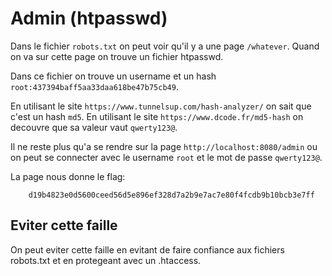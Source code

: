 # Admin (htpasswd)

Dans le fichier `robots.txt` on peut voir qu'il y a une page `/whatever`.
Quand on va sur cette page on trouve un fichier htpasswd.

Dans ce fichier on trouve un username et un hash `root:437394baff5aa33daa618be47b75cb49`.

En utilisant le site `https://www.tunnelsup.com/hash-analyzer/` on sait que c'est un hash `md5`.
En utilisant le site `https://www.dcode.fr/md5-hash` on decouvre que sa valeur vaut `qwerty123@`.

Il ne reste plus qu'a se rendre sur la page `http://localhost:8080/admin` ou on peut se connecter avec le username `root` et le mot de passe `qwerty123@`.

La page nous donne le flag:

		d19b4823e0d5600ceed56d5e896ef328d7a2b9e7ac7e80f4fcdb9b10bcb3e7ff

## Eviter cette faille

On peut eviter cette faille en evitant de faire confiance aux fichiers robots.txt et en protegeant  avec un .htaccess.
